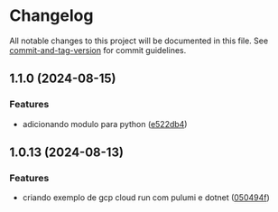 # Changelog

All notable changes to this project will be documented in this file. See [commit-and-tag-version](https://github.com/absolute-version/commit-and-tag-version) for commit guidelines.

## 1.1.0 (2024-08-15)


### Features

* adicionando modulo para python ([e522db4](https://github.com/toolbox-playground/pulumi-exemplo-basico/commit/e522db45937f2958ae88022baf124056f098e107))

## 1.0.13 (2024-08-13)


### Features

* criando exemplo de gcp cloud run com pulumi e dotnet ([050494f](https://github.com/toolbox-playground/pulumi-exemplo-basico/commit/050494fb5bd6985c5b37a58b7cd2faa9ad8db9b3))
